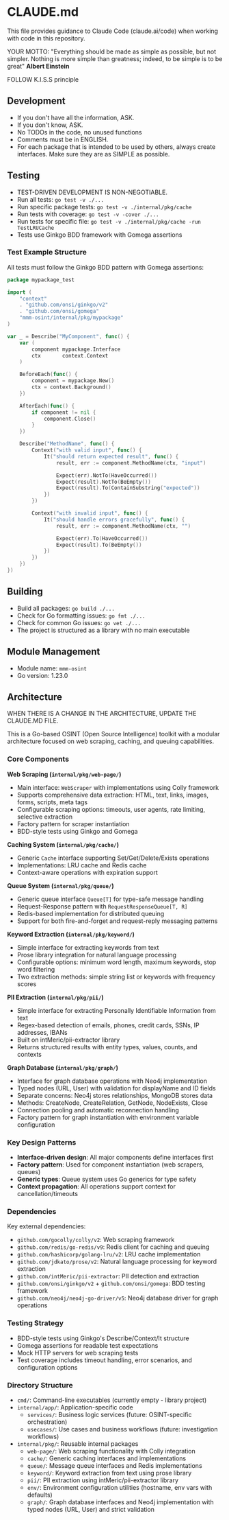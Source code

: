 # CLAUDE.md

This file provides guidance to Claude Code (claude.ai/code) when working with code in this repository.

YOUR MOTTO: "Everything should be made as simple as possible, but not simpler. Nothing is more simple than greatness; indeed, to be simple is to be great" **Albert Einstein**

FOLLOW K.I.S.S principle

## Development

- If you don't have all the information, ASK.
- If you don't know, ASK.
- No TODOs in the code, no unused functions
- Comments must be in ENGLISH.
- For each package that is intended to be used by others, always create interfaces. Make sure they are as SIMPLE as possible.

## Testing

- TEST-DRIVEN DEVELOPMENT IS NON-NEGOTIABLE.
- Run all tests: `go test -v ./...`
- Run specific package tests: `go test -v ./internal/pkg/cache`
- Run tests with coverage: `go test -v -cover ./...`
- Run tests for specific file: `go test -v ./internal/pkg/cache -run TestLRUCache`
- Tests use Ginkgo BDD framework with Gomega assertions

### Test Example Structure

All tests must follow the Ginkgo BDD pattern with Gomega assertions:

```go
package mypackage_test

import (
    "context"
    . "github.com/onsi/ginkgo/v2"
    . "github.com/onsi/gomega"
    "mmm-osint/internal/pkg/mypackage"
)

var _ = Describe("MyComponent", func() {
    var (
        component mypackage.Interface
        ctx       context.Context
    )

    BeforeEach(func() {
        component = mypackage.New()
        ctx = context.Background()
    })

    AfterEach(func() {
        if component != nil {
            component.Close()
        }
    })

    Describe("MethodName", func() {
        Context("with valid input", func() {
            It("should return expected result", func() {
                result, err := component.MethodName(ctx, "input")

                Expect(err).NotTo(HaveOccurred())
                Expect(result).NotTo(BeEmpty())
                Expect(result).To(ContainSubstring("expected"))
            })
        })

        Context("with invalid input", func() {
            It("should handle errors gracefully", func() {
                result, err := component.MethodName(ctx, "")

                Expect(err).To(HaveOccurred())
                Expect(result).To(BeEmpty())
            })
        })
    })
})
```

## Building

- Build all packages: `go build ./...`
- Check for Go formatting issues: `go fmt ./...`
- Check for common Go issues: `go vet ./...`
- The project is structured as a library with no main executable

## Module Management

- Module name: `mmm-osint`
- Go version: 1.23.0

## Architecture

WHEN THERE IS A CHANGE IN THE ARCHITECTURE, UPDATE THE CLAUDE.MD FILE.

This is a Go-based OSINT (Open Source Intelligence) toolkit with a modular architecture focused on web scraping, caching, and queuing capabilities.

### Core Components

**Web Scraping (`internal/pkg/web-page/`)**

- Main interface: `WebScraper` with implementations using Colly framework
- Supports comprehensive data extraction: HTML, text, links, images, forms, scripts, meta tags
- Configurable scraping options: timeouts, user agents, rate limiting, selective extraction
- Factory pattern for scraper instantiation
- BDD-style tests using Ginkgo and Gomega

**Caching System (`internal/pkg/cache/`)**

- Generic `Cache` interface supporting Set/Get/Delete/Exists operations
- Implementations: LRU cache and Redis cache
- Context-aware operations with expiration support

**Queue System (`internal/pkg/queue/`)**

- Generic queue interface `Queue[T]` for type-safe message handling
- Request-Response pattern with `RequestResponseQueue[T, R]`
- Redis-based implementation for distributed queuing
- Support for both fire-and-forget and request-reply messaging patterns

**Keyword Extraction (`internal/pkg/keyword/`)**

- Simple interface for extracting keywords from text
- Prose library integration for natural language processing
- Configurable options: minimum word length, maximum keywords, stop word filtering
- Two extraction methods: simple string list or keywords with frequency scores

**PII Extraction (`internal/pkg/pii/`)**

- Simple interface for extracting Personally Identifiable Information from text
- Regex-based detection of emails, phones, credit cards, SSNs, IP addresses, IBANs
- Built on intMeric/pii-extractor library
- Returns structured results with entity types, values, counts, and contexts

**Graph Database (`internal/pkg/graph/`)**

- Interface for graph database operations with Neo4j implementation
- Typed nodes (URL, User) with validation for displayName and ID fields
- Separate concerns: Neo4j stores relationships, MongoDB stores data
- Methods: CreateNode, CreateRelation, GetNode, NodeExists, Close
- Connection pooling and automatic reconnection handling
- Factory pattern for graph instantiation with environment variable configuration

### Key Design Patterns

- **Interface-driven design**: All major components define interfaces first
- **Factory pattern**: Used for component instantiation (web scrapers, queues)
- **Generic types**: Queue system uses Go generics for type safety
- **Context propagation**: All operations support context for cancellation/timeouts

### Dependencies

Key external dependencies:

- `github.com/gocolly/colly/v2`: Web scraping framework
- `github.com/redis/go-redis/v9`: Redis client for caching and queuing
- `github.com/hashicorp/golang-lru/v2`: LRU cache implementation
- `github.com/jdkato/prose/v2`: Natural language processing for keyword extraction
- `github.com/intMeric/pii-extractor`: PII detection and extraction
- `github.com/onsi/ginkgo/v2` + `github.com/onsi/gomega`: BDD testing framework
- `github.com/neo4j/neo4j-go-driver/v5`: Neo4j database driver for graph operations

### Testing Strategy

- BDD-style tests using Ginkgo's Describe/Context/It structure
- Gomega assertions for readable test expectations
- Mock HTTP servers for web scraping tests
- Test coverage includes timeout handling, error scenarios, and configuration options

### Directory Structure

- `cmd/`: Command-line executables (currently empty - library project)
- `internal/app/`: Application-specific code
  - `services/`: Business logic services (future: OSINT-specific orchestration)
  - `usecases/`: Use cases and business workflows (future: investigation workflows)
- `internal/pkg/`: Reusable internal packages
  - `web-page/`: Web scraping functionality with Colly integration
  - `cache/`: Generic caching interfaces and implementations
  - `queue/`: Message queue interfaces and Redis implementations
  - `keyword/`: Keyword extraction from text using prose library
  - `pii/`: PII extraction using intMeric/pii-extractor library
  - `env/`: Environment configuration utilities (hostname, env vars with defaults)
  - `graph/`: Graph database interfaces and Neo4j implementation with typed nodes (URL, User) and strict validation
